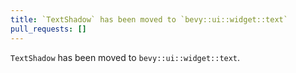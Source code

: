 ```yaml
---
title: `TextShadow` has been moved to `bevy::ui::widget::text`
pull_requests: []
---
```


`TextShadow` has been moved to `bevy::ui::widget::text`.






